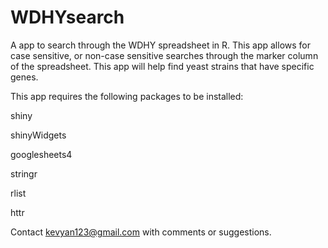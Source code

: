 # WDHYsearch

A app to search through the WDHY spreadsheet in R. This app allows for case sensitive, or non-case sensitive searches through the marker column of the spreadsheet. This app will help find yeast strains that have specific genes. 

This app requires the following packages to be installed:

shiny

shinyWidgets

googlesheets4

stringr

rlist

httr

Contact kevyan123@gmail.com with comments or suggestions.
